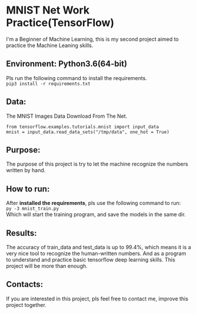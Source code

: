 MNIST Net Work Practice(TensorFlow)
===========

  I'm a Beginner of Machine Learning, this is my second project aimed to practice the Machine Leaning skills.

## Environment: Python3.6(64-bit) 
  Pls run the following command to install the requirements.  
  `pip3 install -r requirements.txt`
  
## Data:
  The MNIST Images Data Download From The Net.
  ```
  from tensorflow.examples.tutorials.mnist import input_data
  mnist = input_data.read_data_sets("/tmp/data", one_hot = True)
  ```
  
## Purpose:
  The purpose of this project is try to let the machine recognize the numbers written by hand.
  
## How to run:
   After **installed the requirements**, pls use the following command to run:  
   `py -3 mnist_train.py`  
   Which will start the training program, and save the models in the same dir. 
   
## Results:
   The accuracy of train_data and test_data is up to 99.4%, which means it is a very nice tool to recognize the human-written numbers.
   And as a program to understand and practice basic tensorflow deep learning skills. This
   project will be more than enough.  
   
## Contacts:
   If you are interested in this project, pls feel free to contact me, improve this project together. 

